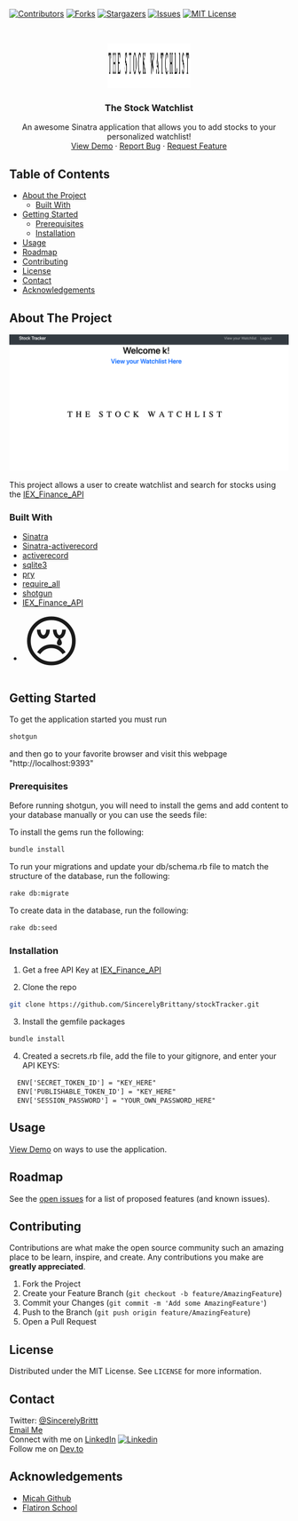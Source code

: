 [![Contributors][contributors-shield]][contributors-url]
[![Forks][forks-shield]][forks-url]
[![Stargazers][stars-shield]][stars-url]
[![Issues][issues-shield]][issues-url]
[![MIT License][license-shield]][license-url]


<!-- PROJECT LOGO -->
<br />
<p align="center">
  <a href="https://github.com/SincerelyBrittany/stockTracker">
    <img src="readme_media/logo.png" alt="Logo" width="150" height="80">
  </a>

  <h3 align="center">The Stock Watchlist</h3>

  <p align="center">
    An awesome Sinatra application that allows you to add stocks to your personalized watchlist!
    <br />
    <a href="https://github.com/othneildrew/Best-README-Template">View Demo</a>
    ·
    <a href="https://github.com/SincerelyBrittany/stockTracker/issues">Report Bug</a>
    ·
    <a href="https://github.com/SincerelyBrittany/stockTracker/issues">Request Feature</a>
  </p>
</p>



<!-- TABLE OF CONTENTS -->
## Table of Contents

* [About the Project](#about-the-project)
  * [Built With](#built-with)
* [Getting Started](#getting-started)
  * [Prerequisites](#prerequisites)
  * [Installation](#installation)
* [Usage](#usage)
* [Roadmap](#roadmap)
* [Contributing](#contributing)
* [License](#license)
* [Contact](#contact)
* [Acknowledgements](#acknowledgements)

<!-- ABOUT THE PROJECT -->
## About The Project

[![Product Name Screen Shot][product-screenshot]](https://example.com)

This project allows a user to create watchlist and search for stocks using the [IEX_Finance_API](https://iexcloud.io/)

### Built With
* [Sinatra](http://sinatrarb.com/intro.html)
* [Sinatra-activerecord](https://github.com/sinatra-activerecord/sinatra-activerecord)
* [activerecord](https://rubygems.org/gems/activerecord/versions/5.0.0.1)
* [sqlite3](https://www.sqlite.org/index.html)
* [pry](https://github.com/pry/pry)
* [require_all](https://github.com/jarmo/require_all)
* [shotgun](https://github.com/rtomayko/shotgun)
* [IEX_Finance_API](https://github.com/dblock/iex-ruby-client)
* <span style='font-size:100px;'>&#128546;</span>


<!-- GETTING STARTED -->
## Getting Started

To get the application started you must run

```sh
shotgun
```
and then go to your favorite browser and visit this webpage "http://localhost:9393"

### Prerequisites

Before running shotgun, you will need to install the gems and add content to your database manually or you can use the seeds file:

To install the gems run the following:

```sh
bundle install
```

To run your migrations and update your db/schema.rb file to match the structure of the database, run the following:

```sh
rake db:migrate
```

To create data in the database, run the following:
```sh
rake db:seed
```

### Installation

1. Get a free API Key at [IEX_Finance_API](https://iexcloud.io/)

2. Clone the repo
```sh
git clone https://github.com/SincerelyBrittany/stockTracker.git
```
3. Install the gemfile packages
```sh
bundle install
```
4. Created a secrets.rb file, add the file to your gitignore, and enter your API KEYS:
```JS
  ENV['SECRET_TOKEN_ID'] = "KEY_HERE"
  ENV['PUBLISHABLE_TOKEN_ID'] = "KEY_HERE"
  ENV['SESSION_PASSWORD'] = "YOUR_OWN_PASSWORD_HERE"
```
<!-- USAGE EXAMPLES -->
## Usage

<a href="https://github.com/othneildrew/Best-README-Template">View Demo</a> on ways to use the application.

<!-- ROADMAP -->
## Roadmap

See the [open issues](https://github.com/SincerelyBrittany/stockTracker/issues) for a list of proposed features (and known issues).

<!-- CONTRIBUTING -->
## Contributing

Contributions are what make the open source community such an amazing place to be learn, inspire, and create. Any contributions you make are **greatly appreciated**.

1. Fork the Project
2. Create your Feature Branch (`git checkout -b feature/AmazingFeature`)
3. Commit your Changes (`git commit -m 'Add some AmazingFeature'`)
4. Push to the Branch (`git push origin feature/AmazingFeature`)
5. Open a Pull Request

<!-- LICENSE -->
## License

Distributed under the MIT License. See `LICENSE` for more information.

<!-- CONTACT -->
## Contact

Twitter: [@SincerelyBrittt](https://twitter.com/SincerelyBrittt)
<br>
[Email Me](sincerelybr@gmail.com)
<br>
Connect with me on [LinkedIn](https://www.linkedin.com/in/sincerelybrittany/)
[![Linkedin][linkedin-shield]][license-url]
<br>
Follow me on [Dev.to](https://dev.to/sincerelybrittany)

<!-- ACKNOWLEDGEMENTS -->
## Acknowledgements
* [Micah Github](https://github.com/micahshute)
* [Flatiron School](https://flatironschool.com/)


<!-- MARKDOWN LINKS & IMAGES -->
<!-- https://www.markdownguide.org/basic-syntax/#reference-style-links -->
[contributors-shield]: https://img.shields.io/github/contributors/SincerelyBrittany/stockTracker.svg?style=flat-square
[contributors-url]: https://github.com/SincerelyBrittany/stockTracker/graphs/contributors
[forks-shield]: https://img.shields.io/github/forks/SincerelyBrittany/stockTracker.svg?style=flat-square
[forks-url]: https://github.com/SincerelyBrittany/stockTracker/network/members
[stars-shield]: https://img.shields.io/github/stars/SincerelyBrittany/stockTracker.svg?style=flat-square
[stars-url]: https://github.com/SincerelyBrittany/stockTracker/stargazers
[issues-shield]: https://img.shields.io/github/issues/SincerelyBrittany/stockTracker.svg?style=flat-square
[issues-url]: https://github.com/SincerelyBrittany/stockTracker/issues
[license-shield]: https://img.shields.io/github/license/SincerelyBrittany/stockTracker.svg?style=flat-square
[license-url]: https://github.com/SincerelyBrittany/stockTracker/blob/master/LICENSE
[linkedin-shield]: https://img.shields.io/badge/-LinkedIn-black.svg?style=flat-square&logo=linkedin&colorB=555
[linkedin-url]: https://www.linkedin.com/in/sincerelybrittany/
[product-screenshot]: readme_media/main_page.png
